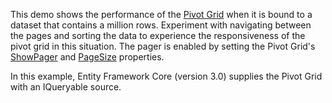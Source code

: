 This demo shows the performance of the [Pivot Grid](https://docs.devexpress.com/Blazor/DevExpress.Blazor.DxPivotGrid-1) when it is bound to a dataset that contains a million rows. Experiment with navigating between the pages and sorting the data to experience the responsiveness of the pivot grid in this situation. The pager is enabled by setting the Pivot Grid's [ShowPager](https://docs.devexpress.com/Blazor/DevExpress.Blazor.DxPivotGrid.ShowPager) and [PageSize](https://docs.devexpress.com/Blazor/DevExpress.Blazor.DxPivotGrid.PageSize) properties.

In this example, Entity Framework Core (version 3.0) supplies the Pivot Grid with an IQueryable<T> source.
